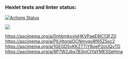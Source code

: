 ### Hexlet tests and linter status:
[![Actions Status](https://github.com/Yanovwork/php-project-45/workflows/hexlet-check/badge.svg)](https://github.com/Yanovwork/php-project-45/actions)

<a href="https://codeclimate.com/github/Yanovwork/php-project-45/maintainability"><img src="https://api.codeclimate.com/v1/badges/ee7a9970ede67c1ec1ea/maintainability" /></a>

https://asciinema.org/a/0nhbmkxvlsHKVPaeE9lC13FZ0
https://asciinema.org/a/PlLHtorqjOCNmyqo8f65ZSsc2
https://asciinema.org/a/1GEGD5vKKZTTiYBoeP2oUQvTD
https://asciinema.org/a/8P7W2Jbs7B3mCtYaYMESSeHma